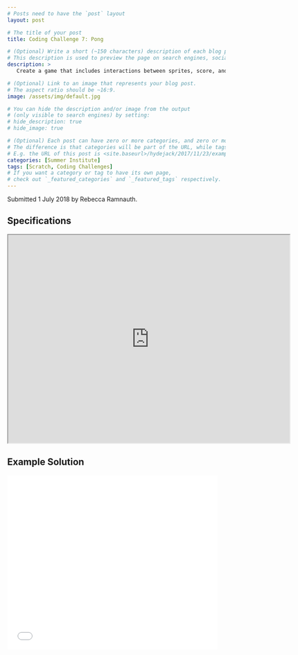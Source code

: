 ```yaml
---
# Posts need to have the `post` layout
layout: post

# The title of your post
title: Coding Challenge 7: Pong

# (Optional) Write a short (~150 characters) description of each blog post.
# This description is used to preview the page on search engines, social media, etc.
description: >
   Create a game that includes interactions between sprites, score, and levels. The game is similar to the classic game of pong, where the goal is to keep the sprite from getting past you.

# (Optional) Link to an image that represents your blog post.
# The aspect ratio should be ~16:9.
image: /assets/img/default.jpg

# You can hide the description and/or image from the output
# (only visible to search engines) by setting:
# hide_description: true
# hide_image: true

# (Optional) Each post can have zero or more categories, and zero or more tags.
# The difference is that categories will be part of the URL, while tags will not.
# E.g. the URL of this post is <site.baseurl>/hydejack/2017/11/23/example-content/
categories: [Summer Institute]
tags: [Scratch, Coding Challenges]
# If you want a category or tag to have its own page,
# check out `_featured_categories` and `_featured_tags` respectively.
---
```

Submitted 1 July 2018 by Rebecca Ramnauth.

## Specifications

<iframe src="https://drive.google.com/file/d/1NfCsPFLztExmzK52NODgUUeGQVDcy5CG/preview" width="650" height="480"></iframe>

## Example Solution

<iframe allowtransparency="true" width="485" height="402" src="//scratch.mit.edu/projects/embed/235084857/?autostart=false" frameborder="0" allowfullscreen></iframe>
    
